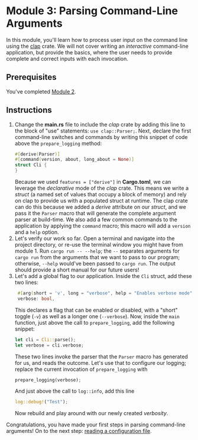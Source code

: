 # Module 3: Parsing Command-Line Arguments

In this module, you'll learn how to process user input on the command line using the [clap](https://docs.rs/clap/latest/clap/) crate.
We will not cover writing an _interactive_ command-line application, but provide the basics, where the user needs to provide complete and correct inputs with each invocation.

## Prerequisites

You've completed [Module 2](./step-by-step-2.md).

## Instructions

1. Change the **main.rs** file to include the _clap_ crate by adding this line to the block of "use" statements:
`use clap::Parser;`.
   Next, declare the first command-line switches and commands by writing this snippet of code above the `prepare_logging` method:
   ```rs
   #[derive(Parser)]
   #[command(version, about, long_about = None)]
   struct Cli {
   }
   ```
   Because we used `features = ["derive"]` in **Cargo.toml**, we can leverage the _declarative_ mode of the _clap_ crate.
   This means we write a _struct_ (a named set of values that occupy a block of memory) and rely on clap to provide us with a populated struct at runtime.
   The clap crate can do this because we added a _derive_ attribute on our _struct_, and we pass it the `Parser` macro that will generate the complete argument parser at build-time.
   We also add a few common commands to the application by applying the `command` macro; this macro will add a `version` and a `help` option.  
2. Let's verify our work so far.
   Open a terminal and navigate into the project directory, or re-use the terminal window you might have from module 1.
   Run `cargo run -- --help`; the `--` separates arguments for `cargo run` from the arguments that we want to pass to our program; otherwise, `--help` would've been passed to `cargo run`.
   The output should provide a short manual for our future users!  
3. Let's add a global flag to our application.
   Inside the `Cli` struct, add these two lines:
   ```rs
    #[arg(short = 'v', long = "verbose", help = "Enables verbose mode")]
    verbose: bool,
   ```
   This declares a flag that can be enabled or disabled, with a "short" toggle (`-v`) as well as a longer one (`--verbose`).
   Now, inside the `main` function, just above the call to `prepare_logging`, add the following snippet:
   ```rs
   let cli = Cli::parse();
   let verbose = cli.verbose;
   ```
   These two lines invoke the parser that the `Parser` macro has generated for us, and reads the outcome.
   Let's use that to configure our logging; replace the current invocation of `prepare_logging` with
   ```rs
   prepare_logging(verbose);
   ```
   And just above the call to `log::info`, add this line
   ```rs
   log::debug!("Test");
   ```
   Now rebuild and play around with our newly created _verbosity_.

Congratulations, you have made your first steps in parsing command-line arguments!
On to the next step: [reading a configuration file](./step-by-step-4.md).